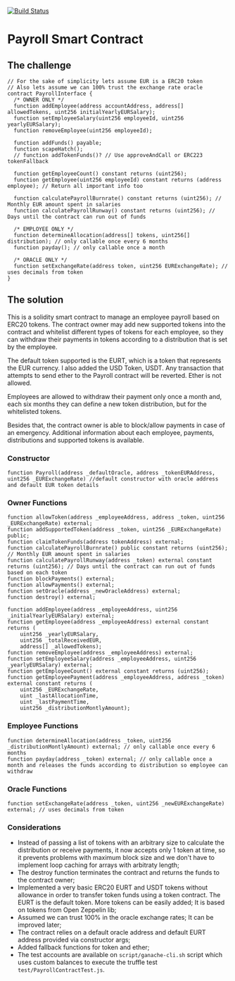 [![Build Status](https://travis-ci.com/fforbeck/Payroll-SmartContract.svg?token=QwGVaghZwghs8qEgGeyu&branch=master)](https://travis-ci.com/fforbeck/Payroll-SmartContract)

# Payroll Smart Contract

## The challenge
```
// For the sake of simplicity lets assume EUR is a ERC20 token
// Also lets assume we can 100% trust the exchange rate oracle
contract PayrollInterface {
  /* OWNER ONLY */
  function addEmployee(address accountAddress, address[] allowedTokens, uint256 initialYearlyEURSalary);
  function setEmployeeSalary(uint256 employeeId, uint256 yearlyEURSalary);
  function removeEmployee(uint256 employeeId);

  function addFunds() payable;
  function scapeHatch();
  // function addTokenFunds()? // Use approveAndCall or ERC223 tokenFallback

  function getEmployeeCount() constant returns (uint256);
  function getEmployee(uint256 employeeId) constant returns (address employee); // Return all important info too

  function calculatePayrollBurnrate() constant returns (uint256); // Monthly EUR amount spent in salaries
  function calculatePayrollRunway() constant returns (uint256); // Days until the contract can run out of funds

  /* EMPLOYEE ONLY */
  function determineAllocation(address[] tokens, uint256[] distribution); // only callable once every 6 months
  function payday(); // only callable once a month

  /* ORACLE ONLY */
  function setExchangeRate(address token, uint256 EURExchangeRate); // uses decimals from token
}
```

## The solution
This is a solidity smart contract to manage an employee payroll based on ERC20 tokens. The contract owner may
add new supported tokens into the contract and whitelist different types of tokens for each employee, so they can withdraw their payments in tokens according to a distribution that is set by the employee.

The default token supported is the EURT, which is a token that represents the EUR currency. I also added the USD Token, USDT. Any transaction that attempts to send ether to the Payroll contract will be reverted. Ether is not allowed.

Employees are allowed to withdraw their payment only once a month and, each six months they can define a new token distribution, but for the whitelisted tokens.

Besides that, the contract owner is able to block/allow payments in case of an emergency. Additional information about each employee, payments, distributions and supported tokens is available.



### Constructor
```solidity
function Payroll(address _defaultOracle, address _tokenEURAddress, uint256 _EURExchangeRate) //default constructor with oracle address and default EUR token details
```

### Owner Functions
```solidity
function allowToken(address _employeeAddress, address _token, uint256 _EURExchangeRate) external;
function addSupportedToken(address _token, uint256 _EURExchangeRate) public;
function claimTokenFunds(address tokenAddress) external;
function calculatePayrollBurnrate() public constant returns (uint256); // Monthly EUR amount spent in salaries
function calculatePayrollRunway(address _token) external constant returns (uint256); // Days until the contract can run out of funds based on each token
function blockPayments() external;
function allowPayments() external;
function setOracle(address _newOracleAddress) external;
function destroy() external;

function addEmployee(address _employeeAddress, uint256 _initialYearlyEURSalary) external;
function getEmployee(address _employeeAddress) external constant returns (
    uint256 _yearlyEURSalary,
    uint256 _totalReceivedEUR,
    address[] _allowedTokens);
function removeEmployee(address _employeeAddress) external;
function setEmployeeSalary(address _employeeAddress, uint256 _yearlyEURSalary) external;
function getEmployeeCount() external constant returns (uint256);
function getEmployeePayment(address _employeeAddress, address _token) external constant returns (
    uint256 _EURExchangeRate,
    uint _lastAllocationTime,
    uint _lastPaymentTime,
    uint256 _distributionMontlyAmount);
```

### Employee Functions
```solidity
function determineAllocation(address _token, uint256 _distributionMontlyAmount) external; // only callable once every 6 months
function payday(address _token) external; // only callable once a month and releases the funds according to distribution so employee can withdraw
```

### Oracle Functions
```solidity
function setExchangeRate(address _token, uint256 _newEURExchangeRate) external; // uses decimals from token
```

### Considerations
 - Instead of passing a list of tokens with an arbitrary size to calculate 
 the distribution or receive payments, it now accepts only 1 token at time, so it prevents problems with maximum block size and we don't have to implement loop caching for arrays with arbitraty length;
 - The destroy function terminates the contract and returns the funds to the contract owner;
 - Implemented a very basic ERC20 EURT and USDT tokens without allowance in order to transfer token funds using
 a token contract. The EURT is the default token. More tokens can be easily added; It is based on tokens from Open Zeppelin lib;
 - Assumed we can trust 100% in the oracle exchange rates; It can be improved later;
 - The contract relies on a default oracle address and default EURT address provided via constructor args;
 - Added fallback functions for token and ether;
 - The test accounts are available on `script/ganache-cli.sh` script which uses custom balances to 
 execute the truffle test `test/PayrollContractTest.js`.
